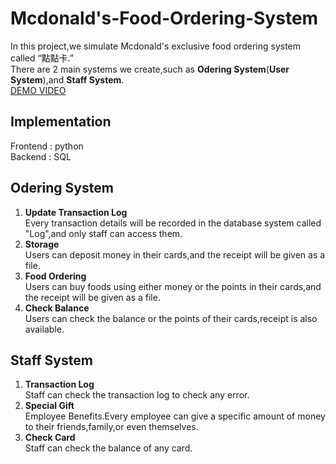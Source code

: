 # Mcdonald's-Food-Ordering-System
In this project,we simulate Mcdonald's exclusive food ordering system called “點點卡.”  
There are 2 main systems we create,such as **Odering System**(**User System**),and **Staff System**.   
[DEMO VIDEO](https://youtu.be/1qk7tYpyKB4)  

 ## Implementation
 Frontend : python  
 Backend : SQL  
 ## Odering System  
 1. **Update Transaction Log**  
 Every transaction details will be recorded in the database system called "Log",and only staff can access them.  
 2. **Storage**  
 Users can deposit money in their cards,and the receipt will be given as a file.  
 3. **Food Ordering**  
 Users can buy foods using either money or the points in their cards,and the receipt will be given as a file.  
 4. **Check Balance**  
 Users can check the balance or the points of their cards,receipt is also available.  
 ## Staff System  
 1. **Transaction Log**  
 Staff can check the transaction log to check any error.  
 2. **Special Gift**  
 Employee Benefits.Every employee can give a specific amount of money to their friends,family,or even themselves.  
 3. **Check Card**  
 Staff can check the balance of any card.  
 
 
 
